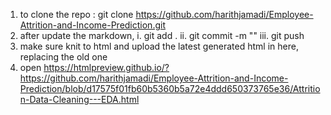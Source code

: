 1. to clone the repo : git clone https://github.com/harithjamadi/Employee-Attrition-and-Income-Prediction.git
2. after update the markdown, 
  i. git add .
  ii. git commit -m "<put your changes here>"
  iii. git push
3. make sure knit to html and upload the latest generated html in here, replacing the old one
4. open https://htmlpreview.github.io/?https://github.com/harithjamadi/Employee-Attrition-and-Income-Prediction/blob/d17575f01fb60b5360b5a72e4ddd650373765e36/Attrition-Data-Cleaning---EDA.html
